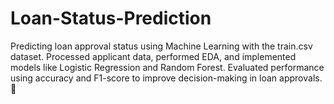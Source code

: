 # Loan-Status-Prediction
Predicting loan approval status using Machine Learning with the train.csv dataset. Processed applicant data, performed EDA, and implemented models like Logistic Regression and Random Forest. Evaluated performance using accuracy and F1-score to improve decision-making in loan approvals. 🚀

